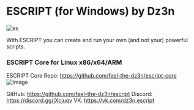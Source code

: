 # ESCRIPT (for Windows) by Dz3n
![es](https://user-images.githubusercontent.com/25367511/47752398-03692a00-dc9d-11e8-9b91-3f4e91e8ec1f.png)

With ESCRIPT you can create and run your own (and not your) powerful scripts. 

### ESCRIPT Core for Linux x86/x64/ARM
ESCRIPT Core Repo: https://github.com/feel-the-dz3n/escript-core
![image](https://user-images.githubusercontent.com/25367511/47752153-5ee6e800-dc9c-11e8-9d15-0dbfed090346.png)

GitHub: https://github.com/feel-the-dz3n/escript
Discord: https://discord.gg/jXcjuqv
VK: https://vk.com/dz3n.escript
